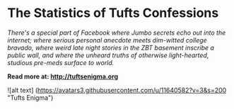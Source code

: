 # The Statistics of Tufts Confessions

*There's a special part of Facebook where Jumbo secrets echo out into the internet; where serious personal anecdote meets dim-witted college bravado, where weird late night stories in the ZBT basement inscribe a public wall, and where the unheard truths of otherwise light-hearted, studious pre-meds surface to world.*

**Read more at: http://tuftsenigma.org**

![alt text] (https://avatars3.githubusercontent.com/u/11640582?v=3&s=200 "Tufts Enigma")
